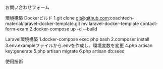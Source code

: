 お問い合わせフォーム

環境構築
Dockerビルド
1.git clone git@github.com:coachtech-material/laravel-docker-template.git
mv laravel-docker-template contact-form-exam
2.docker-compose up -d --build

Laravel環境構築
1.docker-compose exec php bash
2.composer install
3.env.exampleファイルから.envを作成し、環境変数を変更
4.php artisan key:generate
5.php artisan migrate
6.php artisan db:seed

使用技術
